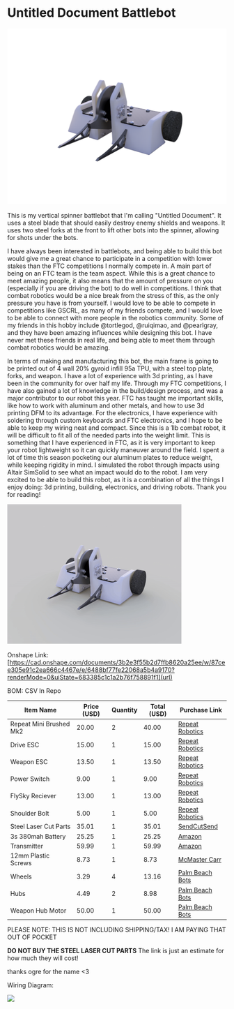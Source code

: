 # Untitled Document Battlebot

![image](https://github.com/2Mon/battlebot/blob/main/img/BotRenderTransparent.png)


This is my vertical spinner battlebot that I'm calling "Untitled Document". It uses a steel blade that should easily destroy enemy shields and weapons. It uses two steel forks at the front to lift other bots into the spinner, allowing for shots under the bots. 

I have always been interested in battlebots, and being able to build this bot would give me a great chance to participate in a competition with lower stakes than the FTC competitions I normally compete in. A main part of being on an FTC team is the team aspect. While this is a great chance to meet amazing people, it also means that the amount of pressure on you (especially if you are driving the bot) to do well in competitions. I think that combat robotics would be a nice break from the stress of this, as the only pressure you have is from yourself. I would love to be able to compete in competitions like GSCRL, as many of my friends compete, and I would love to be able to connect with more people in the robotics community. Some of my friends in this hobby include @tortlegod, @ruiqimao, and @pearlgray, and they have been amazing influences while designing this bot. I have never met these friends in real life, and being able to meet them through combat robotics would be amazing.

In terms of making and manufacturing this bot, the main frame is going to be printed out of 4 wall 20% gyroid infill 95a TPU, with a steel top plate, forks, and weapon. I have a lot of experience with 3d printing, as I have been in the community for over half my life. Through my FTC competitions, I have also gained a lot of knowledge in the build/design process, and was a major contributor to our robot this year. FTC has taught me important skills, like how to work with aluminum and other metals, and how to use 3d printing DFM to its advantage. For the electronics, I have experience with soldering through custom keyboards and FTC electronics, and I hope to be able to keep my wiring neat and compact. Since this is a 1lb combat robot, it will be difficult to fit all of the needed parts into the weight limit. This is something that I have experienced in FTC, as it is very important to keep your robot lightweight so it can quickly maneuver around the field. I spent a lot of time this season pocketing our aluminum plates to reduce weight, while keeping rigidity in mind. I simulated the robot through impacts using Altair SimSolid to see what an impact would do to the robot. I am very excited to be able to build this robot, as it is a combination of all the things I enjoy doing: 3d printing, building, electronics, and driving robots. Thank you for reading!

<img src="https://github.com/2Mon/battlebot/blob/main/img/ezgif-7b4270b030abcf.gif" width="400"/>


Onshape Link: [https://cad.onshape.com/documents/3b2e3f55b2d7ffb8620a25ee/w/87cee305e91c2ea666c4467e/e/6488bf77fe22068a5b4a9170?renderMode=0&uiState=683385c1c1a2b76f758891f1](url)

BOM: CSV In Repo

| Item Name             | Price (USD) | Quantity | Total (USD) | Purchase Link | 
|-----------------------|-------------|----------|-------------|----------------|
| Repeat Mini Brushed Mk2 | 20.00     | 2        | 40.00       | [Repeat Robotics](https://repeat-robotics.com/buy/brushed/) |
| Drive ESC             | 15.00       | 1        | 15.00       | [Repeat Robotics](https://repeat-robotics.com/buy/desc/) |
| Weapon ESC            | 13.50       | 1        | 13.50       | [Repeat Robotics](https://repeat-robotics.com/buy/readytosky-35a-blheli_s-ant-weapon-esc/) |
| Power Switch          | 9.00        | 1        | 9.00        | [Repeat Robotics](https://repeat-robotics.com/buy/fingertech-switch/) |
| FlySky Reciever       | 13.00       | 1        | 13.00       | [Repeat Robotics](https://repeat-robotics.com/buy/flysky-fs2a-receiver/) |
| Shoulder Bolt         | 5.00        | 1        | 5.00        | [Repeat Robotics](https://repeat-robotics.com/buy/2207-battle-ready-hubmotor/?attribute_kv-value=1800&attribute_part=0.25+x+1.5%22+shoulder+bolt+with+locknut) |
| Steel Laser Cut Parts | 35.01       | 1        | 35.01       | [SendCutSend]() |
| 3s 380mah Battery     | 25.25       | 1        | 25.25       | [Amazon](https://www.amazon.com/GAONENG-Battery-380mAh-Horizon-Inductrix/dp/B09CD6H1CR/) |
| Transmitter           | 59.99       | 1        | 59.99       | [Amazon](https://www.amazon.com/FLYSKY-Transmitter-Controller-Receiver-Upgrade/dp/B07Z8VCB45) |
| 12mm Plastic Screws   | 8.73        | 1        | 8.73        | [McMaster Carr](https://www.mcmaster.com/catalog/131/3432/99461A943) |
| Wheels                | 3.29        | 4        | 13.16       | [Palm Beach Bots](https://palmbeachbots.com/products/banebots-t61-wheel-2-3-8-x-0-6-hub-mount-40a-orange?_pos=6&_sid=871f95ecf&_ss=r) |
| Hubs                  | 4.49        | 2        | 8.98        | [Palm Beach Bots](https://palmbeachbots.com/products/banebots-t61-hub-4mm-shaft-1-wide?) |
| Weapon Hub Motor      | 50.00       | 1        | 50.00       | [Palm Beach Bots](https://palmbeachbots.com/products/repeat-robotics-2207-battle-ready-hubmotor?variant=43905065058486) |


PLEASE NOTE: THIS IS NOT INCLUDING SHIPPING/TAX! I AM PAYING THAT OUT OF POCKET


**DO NOT BUY THE STEEL LASER CUT PARTS**
The link is just an estimate for how much they will cost!


thanks ogre for the name <3


Wiring Diagram:

<img src="https://github.com/user-attachments/assets/3a768724-029b-449a-bd6f-500fd33ccb43" width="600"/>
